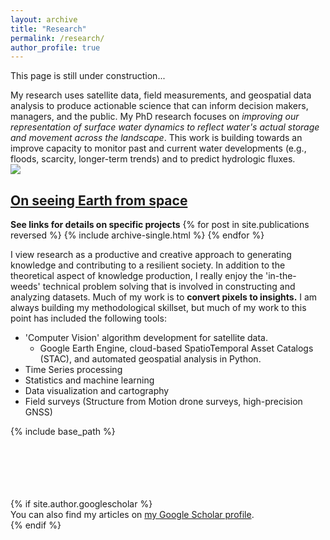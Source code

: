 ```yaml
---
layout: archive
title: "Research"
permalink: /research/
author_profile: true
---
```

This page is still under construction...

My research uses satellite data, field measurements, and geospatial data analysis to produce actionable science that can inform decision makers, managers, and the public. My PhD research focuses on *improving our representation of surface water dynamics to reflect water's actual storage and movement across the landscape*. This work is building towards an improve capacity to monitor past and current water developments (e.g., floods, scarcity, longer-term trends) and to predict hydrologic fluxes. <br/>
<img src='/images/jimLake_banner.jpg'/>
## <a href="/files/Earth-from-Space.pdf"> On seeing Earth from space</a>

**See links for details on specific projects**
{% for post in site.publications reversed %}
  {% include archive-single.html %}
{% endfor %}



I view research as a productive and creative approach to generating knowledge and contributing to a resilient society. In addition to the theoretical aspect of knowledge production, I really enjoy the 'in-the-weeds' technical problem solving that is involved in constructing and analyzing datasets. Much of my work is to **convert pixels to insights.** I am always building my methodological skillset, but much of my work to this point has included the following tools:
* 'Computer Vision' algorithm development for satellite data.
  * Google Earth Engine, cloud-based SpatioTemporal Asset Catalogs (STAC), and automated geospatial analysis in Python.
* Time Series processing
* Statistics and machine learning
* Data visualization and cartography
* Field surveys (Structure from Motion drone surveys, high-precision GNSS)



{% include base_path %}



<br/>
<br/>
<br/>
<br/>
<br/>
{% if site.author.googlescholar %}
  <div class="wordwrap">You can also find my articles on <a href="{{site.author.googlescholar}}">my Google Scholar profile</a>.</div>
{% endif %}

